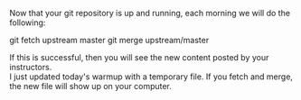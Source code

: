 Now that your git repository is up and running, each morning we will do the following:

git fetch upstream master
git merge upstream/master

If this is successful, then you will see the new content posted by your instructors.  
I just updated today's warmup with a temporary file.  If you fetch and merge, the new file will show up on your computer. 